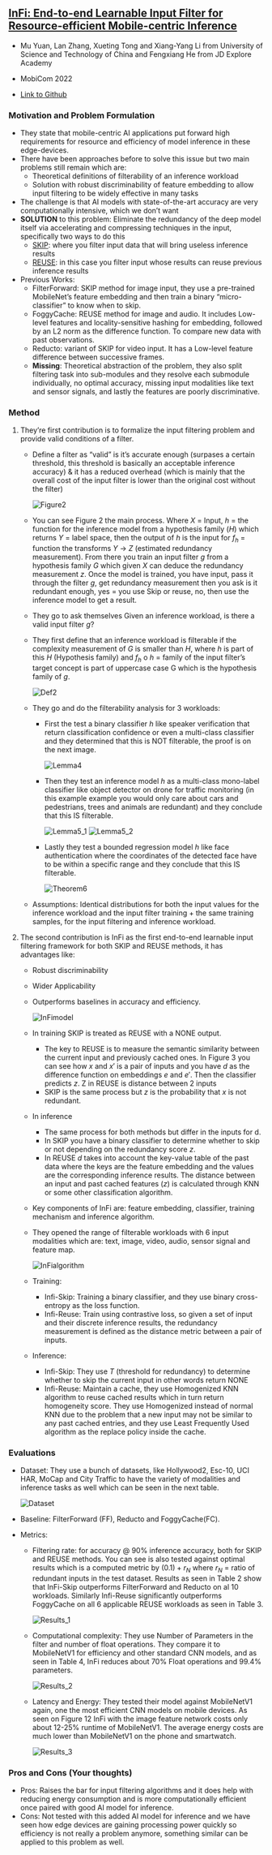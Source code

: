 ## [InFi: End-to-end Learnable Input Filter for Resource-efficient Mobile-centric Inference](https://dl.acm.org/doi/10.1145/3495243.3517016)

* Mu Yuan, Lan Zhang, Xueting Tong and Xiang-Yang Li from University of Science and Technology of China and Fengxiang He from JD Explore Academy

* MobiCom 2022

* [Link to Github](https://github.com/yuanmu97/infi)

### Motivation and Problem Formulation

* They state that mobile-centric AI applications put forward high requirements for resource and efficiency of model inference in these edge-devices. 
* There have been approaches before to solve this issue but two main problems still remain which are:
   * Theoretical definitions of filterability of an inference workload
   * Solution with robust discriminability of feature embedding to allow input filtering to be widely effective in many tasks
* The challenge is that AI models with state-of-the-art accuracy are very computationally intensive, which we don’t want
* **SOLUTION** to this problem: Eliminate the redundancy of the deep model itself via accelerating and compressing techniques in the input, specifically two ways to do this
   * <ins>SKIP</ins>: where you filter input data that will bring useless inference results
   * <ins>REUSE</ins>: in this case you filter input whose results can reuse previous inference results
* Previous Works:
   * FilterForward: SKIP method for image input, they use a pre-trained MobileNet’s feature embedding and then train a binary “micro-classifier” to know when to skip.
    * FoggyCache: REUSE method for image and audio. It includes Low-level features and locality-sensitive hashing for embedding, followed by an L2 norm as the difference function. To compare new data with past observations.
    * Reducto: variant of SKIP for video input. It has a Low-level feature difference between successive frames.
    * **Missing**: Theoretical abstraction of the problem, they also split filtering task into sub-modules and they resolve each submodule individually, no optimal accuracy, missing input modalities like text and sensor signals, and lastly the features are poorly discriminative.

### Method

1) They’re first contribution is to formalize the input filtering problem and provide valid conditions of a filter.
   * Define a filter as “valid” is it’s accurate enough (surpases a certain threshold, this threshold is basically an acceptable inference accuracy) & it has a reduced overhead (which is mainly that the overall cost of the input filter is lower than the original cost without the filter)

     ![Figure2](./Figure2.Process.jpg)

   * You can see Figure 2 the main process. Where $X$ = Input, $h$ = the function for the inference model from a hypothesis family $(H)$ which returns $Y$ = label space, then the output of $h$ is the input for $f_h$ = function the transforms $Y$ -> $Z$ (estimated redundancy measurement). From there you train an input filter $g$ from a hypothesis family $G$ which given $X$ can deduce the redundancy measurement $z$. Once the model is trained, you have input, pass it through the filter $g$, get redundancy measurement then you ask is it redundant enough, yes = you use Skip or reuse, no, then use the inference model to get a result.
   * They go to ask themselves Given an inference workload, is there a valid input filter $g$?
   * They first define that an inference workload is filterable if the complexity measurement of $G$ is smaller than $H$, where $h$ is part of this $H$ (Hypothesis family) and $f_h$ o $h$ = family of the input filter’s target concept is part of uppercase case G which is the hypothesis family of $g$.
 
     ![Def2](./Def2.jpg)
   
   * They go and do the filterability analysis for 3 workloads: 
      * First the test a binary classifier $h$ like speaker verification that return classification confidence or even a multi-class classifier and they determined that this is NOT filterable, the proof is on the next image.
     
        ![Lemma4](./Lemma4.jpg)
     
      * Then they test an inference model $h$ as a multi-class mono-label classifier like object detector on drone for traffic monitoring (in this example example you would only care about cars and pedestrians, trees and animals are redundant) and they conclude that this IS filterable.
      
        ![Lemma5_1](./Lemma5_1.jpg)
        ![Lemma5_2](./Lemma5_2.jpg)
      
      * Lastly they test a bounded regression model $h$ like face authentication where the coordinates of the detected face have to be within a specific range and they conclude that this IS filterable.
      
        ![Theorem6](./Theorem6.jpg)
      
   * Assumptions: Identical distributions for both the input values for the inference workload and the input filter training + the same training samples, for the input filtering and inference workload.

2) The second contribution is InFi as the first end-to-end learnable input filtering framework for both SKIP and REUSE methods, it has advantages like:
   * Robust discriminability
   * Wider Applicability
   * Outperforms baselines in accuracy and efficiency.
    
     ![InFimodel](./InFimodel.jpg)
    
   * In training SKIP is treated as REUSE with a NONE output.
      * The key to REUSE is to measure the semantic similarity between the current input and previously cached ones. In Figure 3 you can see how $x$ and $x'$ is a pair of inputs and you have $d$ as the difference function on embeddings $e$ and $e'$. Then the classifier predicts $z$. Z in REUSE is distance between 2 inputs
      * SKIP is the same process but $z$ is the probability that $x$ is not redundant.
    * In inference
       * The same process for both methods but differ in the inputs for d. 
       * In SKIP you have a binary classifier to determine whether to skip or not depending on the redundancy score $z$. 
       * In REUSE $d$ takes into account the key-value table of the past data where the keys are the feature embedding and the values are the corresponding inference results. The distance between an input and past cached features ($z$) is calculated through KNN or some other classification algorithm.
     * Key components of InFi are: feature embedding, classifier, training mechanism and inference algorithm.
     * They opened the range of filterable workloads with 6 input modalities which are: text, image, video, audio, sensor signal and feature map.
     
       ![InFialgorithm](./InFialgorithm.jpg)
     
     * Training:
        * Infi-Skip: Training a binary classifier, and they use binary cross-entropy as the loss function.
        * Infi-Reuse: Train using contrastive loss, so given a set of input and their discrete inference results, the redundancy measurement is defined as the distance metric between a pair of inputs.
      * Inference:
         *  Infi-Skip: They use $T$ (threshold for redundancy) to determine whether to skip the current input in other words return NONE
         *  Infi-Reuse: Maintain a cache, they use Homogenized KNN algorithm to reuse cached results which in turn return homogeneity score. They use Homogenized instead of normal KNN due to the problem that a new input may not be similar to any past cached entries, and they use Least Frequently Used algorithm as the replace policy inside the cache.

### Evaluations

* Dataset: They use a bunch of datasets, like Hollywood2, Esc-10, UCI HAR, MoCap and City Traffic to have the variety of modalities and inference tasks as well which can be seen in the next table.

  ![Dataset](./Dataset.jpg)

* Baseline:  FilterForward (FF), Reducto and FoggyCache(FC).
* Metrics:  
   * Filtering rate: for accuracy @ 90% inference accuracy, both for SKIP and REUSE methods. You can see is also tested against optimal results which is a computed metric by $(0.1) + r_N$ where $r_N$ = ratio of redundant inputs in the test dataset. Results as seen in Table 2 show that InFi-Skip outperforms FilterForward and Reducto on al 10 workloads. Similarly Infi-Reuse significantly outperforms FoggyCache on all 6 applicable REUSE workloads as seen in Table 3.
     
     ![Results_1](./Results_1.jpg)
     
   * Computational complexity: They use Number of Parameters in the filter and number of float operations. They compare it to MobileNetV1 for efficiency and other standard CNN models, and as seen in Table 4, InFi reduces about 70% Float operations and 99.4% parameters.

     ![Results_2](./Results_2.jpg)

   * Latency and Energy: They tested their model against MobileNetV1 again, one the most efficient CNN models on mobile devices. As seen on Figure 12 InFi with the image feature network costs only about 12-25% runtime of MobileNetV1. The average energy costs are much lower than MobileNetV1 on the phone and smartwatch.
     
     ![Results_3](./Results_3.jpg)

### Pros and Cons (Your thoughts)

* Pros: Raises the bar for input filtering algorithms and it does help with reducing energy consumption and is more computationally efficient once paired with good AI model for inference.
* Cons: Not tested with this added AI model for inference and we have seen how edge devices are gaining processing power quickly so efficiency is not really a problem anymore, something similar can be applied to this problem as well.
